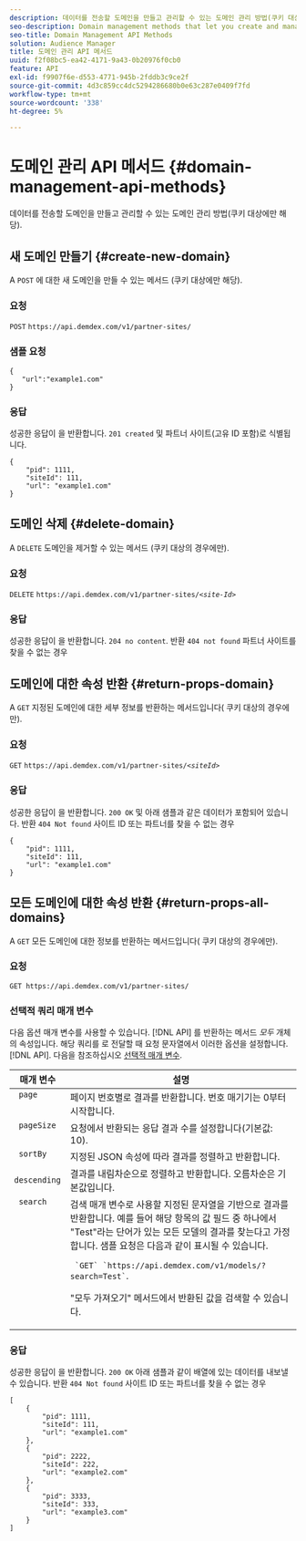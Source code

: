 ```yaml
---
description: 데이터를 전송할 도메인을 만들고 관리할 수 있는 도메인 관리 방법(쿠키 대상에만 해당).
seo-description: Domain management methods that let you create and manage the domains to which you want to send data (for cookie destinations only).
seo-title: Domain Management API Methods
solution: Audience Manager
title: 도메인 관리 API 메서드
uuid: f2f08bc5-ea42-4171-9a43-0b20976f0cb0
feature: API
exl-id: f9907f6e-d553-4771-945b-2fddb3c9ce2f
source-git-commit: 4d3c859cc4dc5294286680b0e63c287e0409f7fd
workflow-type: tm+mt
source-wordcount: '338'
ht-degree: 5%

---
```


# 도메인 관리 API 메서드 {#domain-management-api-methods}

데이터를 전송할 도메인을 만들고 관리할 수 있는 도메인 관리 방법(쿠키 대상에만 해당).

<!-- c_partner_site.xml -->

## 새 도메인 만들기 {#create-new-domain}

A `POST` 에 대한 새 도메인을 만들 수 있는 메서드 (쿠키 대상에만 해당).

<!-- r_post_new_partner_site.xml -->

### 요청

`POST` `https://api.demdex.com/v1/partner-sites/`

### 샘플 요청

```
{
   "url":"example1.com"
}
```

### 응답

성공한 응답이 을 반환합니다. `201 created` 및 파트너 사이트(고유 ID 포함)로 식별됩니다.

```
{
    "pid": 1111,
    "siteId": 111,
    "url": "example1.com"
}
```

## 도메인 삭제 {#delete-domain}

A `DELETE` 도메인을 제거할 수 있는 메서드 (쿠키 대상의 경우에만).

<!-- r_delete_partner_site.xml -->

### 요청

`DELETE` `https://api.demdex.com/v1/partner-sites/`*`<site-Id>`*

### 응답

성공한 응답이 을 반환합니다. `204 no content`. 반환 `404 not found` 파트너 사이트를 찾을 수 없는 경우

## 도메인에 대한 속성 반환 {#return-props-domain}

A `GET` 지정된 도메인에 대한 세부 정보를 반환하는 메서드입니다( 쿠키 대상의 경우에만).

<!-- r_get_partner_site.xml -->

### 요청

`GET` `https://api.demdex.com/v1/partner-sites/`*`<siteId>`*

### 응답

성공한 응답이 을 반환합니다. `200 OK` 및 아래 샘플과 같은 데이터가 포함되어 있습니다. 반환 `404 Not found` 사이트 ID 또는 파트너를 찾을 수 없는 경우

```
{
    "pid": 1111,
    "siteId": 111,
    "url": "example1.com"
}
```

## 모든 도메인에 대한 속성 반환 {#return-props-all-domains}

A `GET` 모든 도메인에 대한 정보를 반환하는 메서드입니다( 쿠키 대상의 경우에만).

<!-- r_get_partner_sites.xml -->

### 요청

`GET https://api.demdex.com/v1/partner-sites/`

### 선택적 쿼리 매개 변수

다음 옵션 매개 변수를 사용할 수 있습니다. [!DNL API] 를 반환하는 메서드 *모두* 개체의 속성입니다. 해당 쿼리를 로 전달할 때 요청 문자열에서 이러한 옵션을 설정합니다. [!DNL API]. 다음을 참조하십시오 [선택적 매개 변수](../../api/rest-api-main/aam-api-getting-started.md#optional-api-query-parameters).

<table id="table_B05A8EE22C9A4C72B84A8479E1AB7D0A"> 
 <thead> 
  <tr> 
   <th colname="col1" class="entry"> 매개 변수 </th> 
   <th colname="col2" class="entry"> 설명 </th> 
  </tr>
 </thead>
 <tbody> 
  <tr valign="top"> 
   <td colname="col1"><code> page</code> </td> 
   <td colname="col2"> 페이지 번호별로 결과를 반환합니다. 번호 매기기는 0부터 시작합니다. </td> 
  </tr> 
  <tr valign="top"> 
   <td colname="col1"><code> pageSize</code> </td> 
   <td colname="col2"> 요청에서 반환되는 응답 결과 수를 설정합니다(기본값: 10). </td>
  </tr>
  <tr valign="top"> 
   <td colname="col1"><code> sortBy</code> </td> 
   <td colname="col2"> 지정된 JSON 속성에 따라 결과를 정렬하고 반환합니다. </td>
  </tr>
  <tr valign="top"> 
   <td colname="col1"><code> descending</code> </td>
   <td colname="col2"> 결과를 내림차순으로 정렬하고 반환합니다. 오름차순은 기본값입니다. </td>
  </tr>
  <tr valign="top">
   <td colname="col1"><code> search</code> </td>
   <td colname="col2">검색 매개 변수로 사용할 지정된 문자열을 기반으로 결과를 반환합니다. 예를 들어 해당 항목의 값 필드 중 하나에서 "Test"라는 단어가 있는 모든 모델의 결과를 찾는다고 가정합니다. 샘플 요청은 다음과 같이 표시될 수 있습니다. <p><code> `GET` `https://api.demdex.com/v1/models/?search=Test`</code>. </p> <p>"모두 가져오기" 메서드에서 반환된 값을 검색할 수 있습니다. </p> </td>
  </tr> 
 </tbody> 
</table>

### 응답

성공한 응답이 을 반환합니다. `200 OK` 아래 샘플과 같이 배열에 있는 데이터를 내보낼 수 있습니다. 반환 `404 Not found` 사이트 ID 또는 파트너를 찾을 수 없는 경우

```
[
    {
        "pid": 1111,
        "siteId": 111,
        "url": "example1.com"
    },
    {
        "pid": 2222,
        "siteId": 222,
        "url": "example2.com"
    },
    {
        "pid": 3333,
        "siteId": 333,
        "url": "example3.com"
    }
]
```
